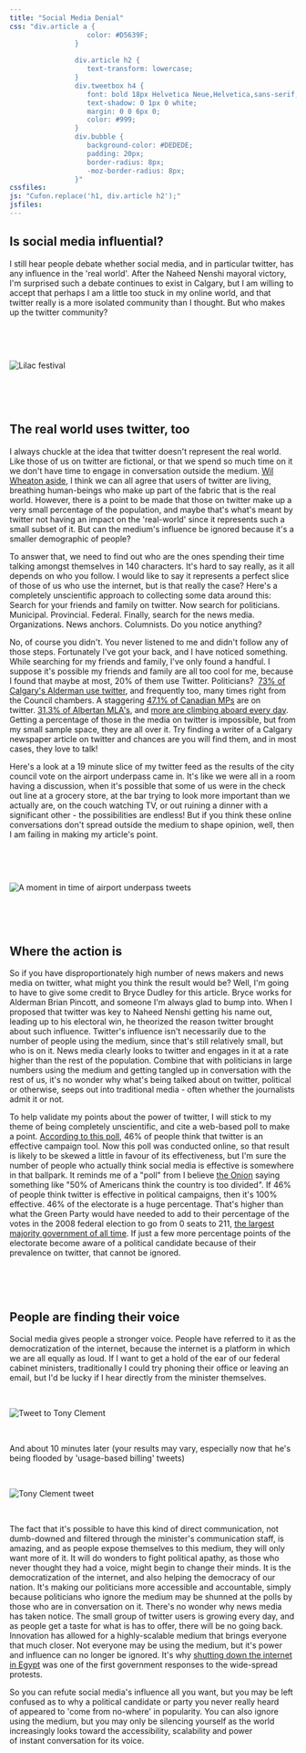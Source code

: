```yaml
---
title: "Social Media Denial"
css: "div.article a {
                   color: #D5639F;
                }
                   
                div.article h2 {
                   text-transform: lowercase;
                }
                div.tweetbox h4 {
                   font: bold 18px Helvetica Neue,Helvetica,sans-serif;
                   text-shadow: 0 1px 0 white;
                   margin: 0 0 6px 0;
                   color: #999;
                }
                div.bubble {
                   background-color: #DEDEDE;
                   padding: 20px;
                   border-radius: 8px;
                   -moz-border-radius: 8px;
                }"
cssfiles:
js: "Cufon.replace('h1, div.article h2');"
jsfiles:
---
```

<div class="two quad">
<h2>Is social media influential?</h2>
<div class="bubble">
<p>I still hear people debate whether social media, and in particular twitter, has any influence in the 'real world'. After the Naheed Nenshi mayoral victory, I'm surprised such a debate continues to exist in Calgary, but I am willing to accept that perhaps I am a little too stuck in my online world, and that twitter really is a more isolated community than I thought. But who makes up the twitter community?</p>
</div>
<p>&nbsp;</p>
</div>
<div class="spacer">&nbsp;</div>
<p><img style="display: block; margin-left: auto; margin-right: auto;" src="/file/post/20110210/social-media-denial/lilac.jpg" alt="Lilac festival" /></p>
<div class="spacer">&nbsp;</div>
<div class="two quad">
<p>&nbsp;</p>
<h2>The real world uses twitter, too</h2>
<div class="bubble">
<p>I always chuckle at the idea that twitter doesn't represent the real world. Like those of us on twitter are fictional, or that we spend so much time on it we don't have time to engage in conversation outside the medium. <a href="http://twitter.com/wilw">Wil Wheaton aside</a>, I think we can all agree that users of twitter are living, breathing human-beings who make up part of the fabric that is the real world. However, there is a point to be made that those on twitter make up a very small percentage of the population, and maybe that's what's meant by twitter not having an impact on the 'real-world' since it represents such a small subset of it. But can the medium's influence be ignored because it's a smaller demographic of people?</p>
<p>To answer that, we need to find out who are the ones spending their time talking amongst themselves in 140 characters. It's hard to say really, as it all depends on who you follow. I would like to say it represents a perfect slice of those of us who use the internet, but is that really the case? Here's a completely unscientific approach to collecting some data around this: Search for your friends and family on twitter. Now search for politicians. Municipal. Provincial. Federal. Finally, search for the news media. Organizations. News anchors. Columnists. Do you notice anything?</p>
<p>No, of course you didn't. You never listened to me and didn't follow any of those steps. Fortunately I've got your back, and I have noticed something. While searching for my friends and family, I've only found a handful. I suppose it's possible my friends and family are all too cool for me, because I found that maybe at most, 20% of them use Twitter. Politicians? &nbsp;<a href="http://twitter.com/yycelect/citycouncil">73% of Calgary's Alderman use twitter</a>, and frequently too, many times right from the Council chambers. A staggering&nbsp;<a href="http://politwitter.ca/page/canadian-politics-twitters/mp/house">47.1% of Canadian MPs</a>&nbsp;are on twitter.&nbsp;<a href="http://politwitter.ca/page/canadian-provincial-twitters/province/ab/mp/house">31.3% of Albertan MLA's</a>, and <a href="http://www.edmontonsun.com/news/alberta/2011/01/06/16791041.html">more are climbing aboard every day</a>. Getting a percentage of those in the media on twitter is impossible, but from my small sample space, they are all over it. Try finding a writer of a Calgary newspaper article on twitter and chances are you will find them, and in most cases, they love to talk!</p>
<p>Here's a look at a 19 minute slice of my twitter feed as the results of the city council vote on the airport underpass came in. It's like we were all in a room having a discussion, when it's possible that some of us were in the check out line at a grocery store, at the bar trying to look more important than we actually are, on the couch watching TV, or out ruining a dinner with a significant other - the possibilities are endless! But if you think these online conversations don't spread outside the medium to shape opinion, well, then I am failing in making my article's point.</p>
</div>
<p>&nbsp;</p>
</div>
<div class="spacer">&nbsp;</div>
<p><img src="/file/post/20110210/social-media-denial/tweets.png" alt="A moment in time of airport underpass tweets" /></p>
<div class="spacer">&nbsp;</div>
<div class="two quad">
<p>&nbsp;</p>
<h2>Where the action is</h2>
<div class="bubble">
<p>So if you have disproportionately high number of news makers and news media on twitter, what might you think the result would be? Well, I'm going to have to give some credit to Bryce Dudley for this article. Bryce works for Alderman Brian Pincott, and someone I'm always glad to bump into. When I proposed that twitter was key to Naheed Nenshi getting his name out, leading up to his electoral win, he theorized the reason twitter brought about such influence. Twitter's influence isn't necessarily due to the number of people using the medium, since that's still relatively small, but who is on it. News media clearly looks to twitter and engages in it at a rate higher than the rest of the population. Combine that with politicians in large numbers using the medium and getting tangled up in conversation with the rest of us, it's no wonder why what's being talked about on twitter, political or otherwise, seeps out into traditional media - often whether the journalists admit it or not.</p>
<p>To help validate my points about the power of twitter, I will stick to my theme of being completely unscientific, and cite a web-based poll to make a point. <a href="http://www.cbc.ca/canada/calgary/story/2010/09/23/calgary-nenshi-campaign-web-twitter-young.html">According to this poll</a>, 46% of people think that twitter is an effective campaign tool. Now this poll was conducted online, so that result is likely to be skewed a little in favour of its effectiveness, but I'm sure the number of people who actually think social media is effective is somewhere in that ballpark. It reminds me of a "poll" from I believe&nbsp;<a href="http://www.theonion.com/">the Onion</a> saying something like "50% of Americans think the country is too divided". If 46% of people think twitter is effective in political campaigns, then it's 100% effective. 46% of the electorate is a huge percentage. That's higher than what the Green Party would have needed to add to their percentage of the votes in the 2008 federal election to go from 0 seats to 211, <a href="http://en.wikipedia.org/wiki/Canadian_federal_election,_1984">the largest majority government of all time</a>. If just a few more percentage points of the electorate become aware of a political candidate because of their prevalence on twitter, that cannot be ignored.</p>
</div>
<p>&nbsp;</p>
<p>&nbsp;</p>
<h2>People are finding their voice</h2>
<div class="bubble">
<p>Social media gives people a stronger voice. People have referred to it as the democratization of the internet, because the internet is a platform in which we are all equally as loud. If I want to get a hold of the ear of our federal cabinet ministers, traditionally I could try phoning their office or leaving an email, but I'd be lucky if I hear directly from the minister themselves.</p>
<p>&nbsp;</p>
<img style="display: block; margin-left: auto; margin-right: auto;" src="/file/post/20110210/social-media-denial/tweet_to_tony.png" alt="Tweet to Tony Clement" />
<p>&nbsp;</p>
<p>And about 10 minutes later (your results may vary, especially now that he's being flooded by 'usage-based billing' tweets)</p>
<p>&nbsp;</p>
<img style="display: block; margin-left: auto; margin-right: auto;" src="/file/post/20110210/social-media-denial/tony_tweet.png" alt="Tony Clement tweet" />
<p>&nbsp;</p>
<p>The fact that it's possible to have this kind of direct communication, not dumb-downed and filtered through the minister's communication staff, is amazing, and as people expose themselves to this medium, they will only want more of it. It will do wonders to fight political apathy, as those who never thought they had a voice, might begin to change their minds.&nbsp;It is the democratization of the internet, and also helping the democracy of our nation. It's making our politicians more accessible and accountable, simply because politicians who ignore the medium may be shunned at the polls by those who are in conversation on it. There's no wonder why news media has taken notice. The small group of twitter users is growing every day, and as people get a taste for what is has to offer, there will be no going back. Innovation has allowed for&nbsp;a highly-scalable medium that brings everyone that much closer. Not everyone may be using the medium, but it's power and influence can no longer be ignored. It's why <a href="http://bostonherald.com/business/technology/general/view.bg?articleid=1312734">shutting down the internet in Egypt</a> was one of the first government responses to the wide-spread protests.</p>
<p>So you can refute social media's influence all you want, but you&nbsp;may be left confused as to why a political candidate or party you never really heard of&nbsp;appeared to 'come from no-where' in popularity. You can also&nbsp;ignore using the medium, but you may only be silencing yourself as the world increasingly looks toward the accessibility, scalability and power of&nbsp;instant&nbsp;conversation for its voice.</p>
</div>
</div>